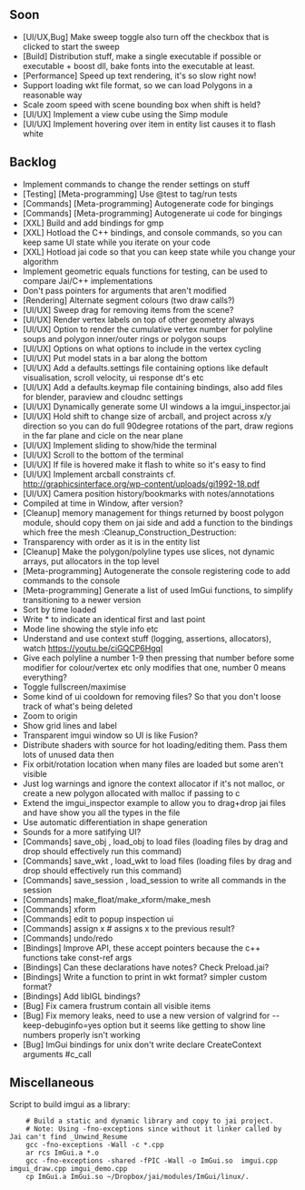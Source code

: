 ## Soon
- [UI/UX,Bug] Make sweep toggle also turn off the checkbox that is clicked to start the sweep
- [Build] Distribution stuff, make a single executable if possible or executable + boost dll, bake fonts into the executable at least.
- [Performance] Speed up text rendering, it's so slow right now!
- Support loading wkt file format, so we can load Polygons in a reasonable way
- Scale zoom speed with scene bounding box when shift is held?
- [UI/UX] Implement a view cube using the Simp module
- [UI/UX] Implement hovering over item in entity list causes it to flash white

## Backlog
- Implement commands to change the render settings on stuff
- [Testing] [Meta-programming] Use @test to tag/run tests
- [Commands] [Meta-programming] Autogenerate code for bingings
- [Commands] [Meta-programming] Autogenerate ui code for bingings
- [XXL] Build and add bindings for gmp
- [XXL] Hotload the C++ bindings, and console commands, so you can keep same UI state while you iterate on your code
- [XXL] Hotload jai code so that you can keep state while you change your algorithm
- Implement geometric equals functions for testing, can be used to compare Jai/C++ implementations
- Don't pass pointers for arguments that aren't modified
- [Rendering] Alternate segment colours (two draw calls?)
- [UI/UX] Sweep drag for removing items from the scene?
- [UI/UX] Render vertex labels on top of other geometry always
- [UI/UX] Option to render the cumulative vertex number for polyline soups and polygon inner/outer rings or polygon soups
- [UI/UX] Options on what options to include in the vertex cycling
- [UI/UX] Put model stats in a bar along the bottom
- [UI/UX] Add a defaults.settings file containing options like default visualisation, scroll velocity, ui response dt's etc
- [UI/UX] Add a defaults.keymap file containing bindings, also add files for blender, paraview and cloudnc settings
- [UI/UX] Dynamically generate some UI windows a la imgui_inspector.jai
- [UI/UX] Hold shift to change size of arcball, and project across x/y direction so you can do full 90degree rotations of the part, draw regions in the far plane and cicle on the near plane
- [UI/UX] Implement sliding to show/hide the terminal
- [UI/UX] Scroll to the bottom of the terminal
- [UI/UX] If file is hovered make it flash to white so it's easy to find
- [UI/UX] Implement arcball constraints cf. http://graphicsinterface.org/wp-content/uploads/gi1992-18.pdf
- [UI/UX] Camera position history/bookmarks with notes/annotations
- Compiled at time in Window, after version?
- [Cleanup] memory management for things returned by boost polygon module, should copy them on jai side and add a function to the bindings which free the mesh :Cleanup_Construction_Destruction:
- Transparency with order as it is in the entity list
- [Cleanup] Make the polygon/polyline types use slices, not dynamic arrays, put allocators in the top level
- [Meta-programming] Autogenerate the console registering code to add commands to the console
- [Meta-programming] Generate a list of used ImGui functions, to simplify transitioning to a newer version
- Sort by time loaded
- Write * to indicate an identical first and last point
- Mode line showing the style info etc
- Understand and use context stuff (logging, assertions, allocators), watch https://youtu.be/ciGQCP6HgqI
- Give each polyline a number 1-9 then pressing that number before some modifier for colour/vertex etc only modifies that one, number 0 means everything?
- Toggle fullscreen/maximise
- Some kind of ui cooldown for removing files? So that you don't loose track of what's being deleted
- Zoom to origin
- Show grid lines and label
- Transparent imgui window so UI is like Fusion?
- Distribute shaders with source for hot loading/editing them. Pass them lots of unused data then
- Fix orbit/rotation location when many files are loaded but some aren't visible
- Just log warnings and ignore the context allocator if it's not malloc, or create a new polygon allocated with malloc if passing to c
- Extend the imgui_inspector example to allow you to drag+drop jai files and have show you all the types in the file
- Use automatic differentiation in shape generation
- Sounds for a more satifying UI?
- [Commands] save_obj <filename>, load_obj <filename> to load files (loading files by drag and drop should effectively run this command)
- [Commands] save_wkt <filename>, load_wkt <filename> to load files (loading files by drag and drop should effectively run this command)
- [Commands] save_session <filename>, load_session <session> to write all commands in the session
- [Commands] make_float/make_xform/make_mesh
- [Commands] xform <id> <transform>
- [Commands] edit <id> to popup inspection ui
- [Commands] assign x # assigns x to the previous result?
- [Commands] undo/redo
- [Bindings] Improve API, these accept pointers because the c++ functions take const-ref args
- [Bindings] Can these declarations have notes? Check Preload.jai?
- [Bindings] Write a function to print in wkt format? simpler custom format?
- [Bindings] Add libIGL bindings?
- [Bug] Fix camera frustrum contain all visible items
- [Bug] Fix memory leaks, need to use a new version of valgrind for --keep-debuginfo=yes option but it seems like getting to show line numbers properly isn't working
- [Bug] ImGui bindings for unix don't write declare CreateContext arguments #c_call

## Miscellaneous

Script to build imgui as a library:

```
    # Build a static and dynamic library and copy to jai project.
    # Note: Using -fno-exceptions since without it linker called by Jai can't find _Unwind_Resume
    gcc -fno-exceptions -Wall -c *.cpp
    ar rcs ImGui.a *.o
    gcc -fno-exceptions -shared -fPIC -Wall -o ImGui.so  imgui.cpp imgui_draw.cpp imgui_demo.cpp 
    cp ImGui.a ImGui.so ~/Dropbox/jai/modules/ImGui/linux/.
```
